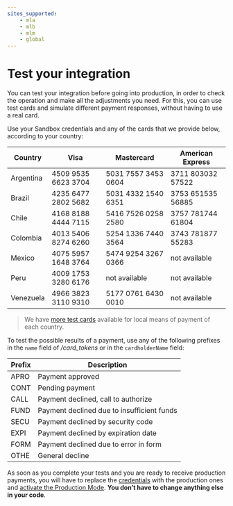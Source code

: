```yaml
---
sites_supported:
    - mla
    - mlb
    - mlm
    - global
---
```



# Test your integration

You can test your integration before going into production, in order to check the operation and make all the adjustments you need. For this, you can use test cards and simulate different payment responses, without having to use a real card.

Use your Sandbox credentials and any of the cards that we provide below, according to your country:


| Country    | Visa                | Mastercard          | American Express  |
| ---------- | ------------------- | ------------------- | ----------------- |
| Argentina  | 4509 9535 6623 3704 | 5031 7557 3453 0604 | 3711 803032 57522 |
| Brazil     | 4235 6477 2802 5682 | 5031 4332 1540 6351 | 3753 651535 56885 |
| Chile      | 4168 8188 4444 7115 | 5416 7526 0258 2580 | 3757 781744 61804 |
| Colombia   | 4013 5406 8274 6260 | 5254 1336 7440 3564 | 3743 781877 55283 |
| Mexico     | 4075 5957 1648 3764 | 5474 9254 3267 0366 | not available     |
| Peru       | 4009 1753 3280 6176 | not available       | not available     |
| Venezuela  | 4966 3823 3110 9310 | 5177 0761 6430 0010 | not available     |

> We have [more test cards]() available for local means of payment of each country.

To test the possible results of a payment, use any of the following prefixes in the `name` field of */card_tokens* or in the `cardholderName` field:

| Prefix  |                Description                  |
| ------- | ------------------------------------------- |
| APRO    | Payment approved                            |
| CONT    | Pending payment                             |
| CALL    | Payment declined, call to authorize         |
| FUND    | Payment declined due to insufficient funds  |
| SECU    | Payment declined by security code           |
| EXPI    | Payment declined by expiration date         |
| FORM    | Payment declined due to error in form       |
| OTHE    | General decline                             |

As soon as you complete your tests and you are ready to receive production payments, you will have to replace the [credentials]() with the production ones and [activate the Production Mode](#). **You don’t have to change anything else in your code**.

